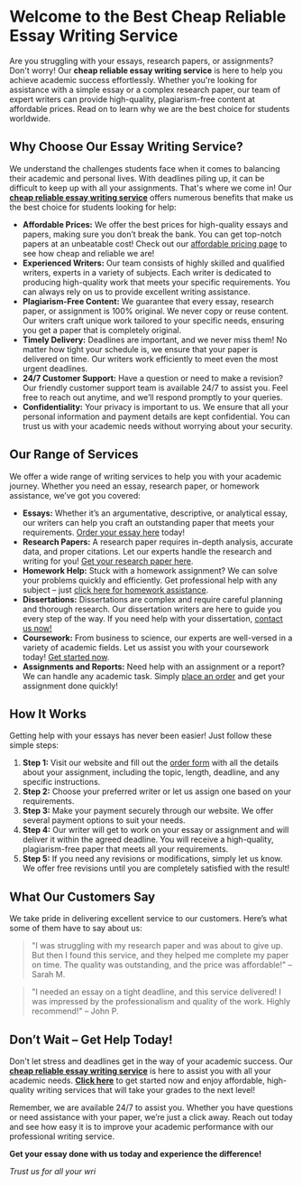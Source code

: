 # Welcome to the Best Cheap Reliable Essay Writing Service

Are you struggling with your essays, research papers, or assignments? Don't worry! Our **cheap reliable essay writing service** is here to help you achieve academic success effortlessly. Whether you're looking for assistance with a simple essay or a complex research paper, our team of expert writers can provide high-quality, plagiarism-free content at affordable prices. Read on to learn why we are the best choice for students worldwide.

## Why Choose Our Essay Writing Service?

We understand the challenges students face when it comes to balancing their academic and personal lives. With deadlines piling up, it can be difficult to keep up with all your assignments. That's where we come in! Our **[cheap reliable essay writing service](https://tinyurl.com/topessay?keyword=cheap+reliable+essay+writing+service)** offers numerous benefits that make us the best choice for students looking for help:

- **Affordable Prices:** We offer the best prices for high-quality essays and papers, making sure you don’t break the bank. You can get top-notch papers at an unbeatable cost! Check out our [affordable pricing page](https://tinyurl.com/topessay?keyword=cheap+reliable+essay+writing+service) to see how cheap and reliable we are!
- **Experienced Writers:** Our team consists of highly skilled and qualified writers, experts in a variety of subjects. Each writer is dedicated to producing high-quality work that meets your specific requirements. You can always rely on us to provide excellent writing assistance.
- **Plagiarism-Free Content:** We guarantee that every essay, research paper, or assignment is 100% original. We never copy or reuse content. Our writers craft unique work tailored to your specific needs, ensuring you get a paper that is completely original.
- **Timely Delivery:** Deadlines are important, and we never miss them! No matter how tight your schedule is, we ensure that your paper is delivered on time. Our writers work efficiently to meet even the most urgent deadlines.
- **24/7 Customer Support:** Have a question or need to make a revision? Our friendly customer support team is available 24/7 to assist you. Feel free to reach out anytime, and we’ll respond promptly to your queries.
- **Confidentiality:** Your privacy is important to us. We ensure that all your personal information and payment details are kept confidential. You can trust us with your academic needs without worrying about your security.

## Our Range of Services

We offer a wide range of writing services to help you with your academic journey. Whether you need an essay, research paper, or homework assistance, we’ve got you covered:

- **Essays:** Whether it’s an argumentative, descriptive, or analytical essay, our writers can help you craft an outstanding paper that meets your requirements. [Order your essay here](https://tinyurl.com/topessay?keyword=cheap+reliable+essay+writing+service) today!
- **Research Papers:** A research paper requires in-depth analysis, accurate data, and proper citations. Let our experts handle the research and writing for you! [Get your research paper here](https://tinyurl.com/topessay?keyword=cheap+reliable+essay+writing+service).
- **Homework Help:** Stuck with a homework assignment? We can solve your problems quickly and efficiently. Get professional help with any subject – just [click here for homework assistance](https://tinyurl.com/topessay?keyword=cheap+reliable+essay+writing+service).
- **Dissertations:** Dissertations are complex and require careful planning and thorough research. Our dissertation writers are here to guide you every step of the way. If you need help with your dissertation, [contact us now!](https://tinyurl.com/topessay?keyword=cheap+reliable+essay+writing+service)
- **Coursework:** From business to science, our experts are well-versed in a variety of academic fields. Let us assist you with your coursework today! [Get started now](https://tinyurl.com/topessay?keyword=cheap+reliable+essay+writing+service).
- **Assignments and Reports:** Need help with an assignment or a report? We can handle any academic task. Simply [place an order](https://tinyurl.com/topessay?keyword=cheap+reliable+essay+writing+service) and get your assignment done quickly!

## How It Works

Getting help with your essays has never been easier! Just follow these simple steps:

1. **Step 1:** Visit our website and fill out the [order form](https://tinyurl.com/topessay?keyword=cheap+reliable+essay+writing+service) with all the details about your assignment, including the topic, length, deadline, and any specific instructions.
2. **Step 2:** Choose your preferred writer or let us assign one based on your requirements.
3. **Step 3:** Make your payment securely through our website. We offer several payment options to suit your needs.
4. **Step 4:** Our writer will get to work on your essay or assignment and will deliver it within the agreed deadline. You will receive a high-quality, plagiarism-free paper that meets all your requirements.
5. **Step 5:** If you need any revisions or modifications, simply let us know. We offer free revisions until you are completely satisfied with the result!

## What Our Customers Say

We take pride in delivering excellent service to our customers. Here’s what some of them have to say about us:

> "I was struggling with my research paper and was about to give up. But then I found this service, and they helped me complete my paper on time. The quality was outstanding, and the price was affordable!" – Sarah M.

> "I needed an essay on a tight deadline, and this service delivered! I was impressed by the professionalism and quality of the work. Highly recommend!" – John P.

## Don’t Wait – Get Help Today!

Don't let stress and deadlines get in the way of your academic success. Our **[cheap reliable essay writing service](https://tinyurl.com/topessay?keyword=cheap+reliable+essay+writing+service)** is here to assist you with all your academic needs. **[Click here](https://tinyurl.com/topessay?keyword=cheap+reliable+essay+writing+service)** to get started now and enjoy affordable, high-quality writing services that will take your grades to the next level!

Remember, we are available 24/7 to assist you. Whether you have questions or need assistance with your paper, we’re just a click away. Reach out today and see how easy it is to improve your academic performance with our professional writing service.

**Get your essay done with us today and experience the difference!**

_Trust us for all your wri_
